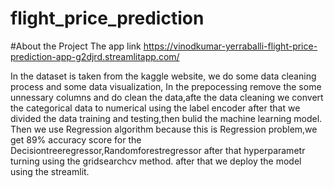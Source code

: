 # flight_price_prediction


#About the Project
The app link
https://vinodkumar-yerraballi-flight-price-prediction-app-g2djrd.streamlitapp.com/

In the dataset is taken from the kaggle website, we do some data cleaning process and some data visualization, In the prepocessing  remove the some unnessary columns and do clean the data,afte the data cleaning we convert the categorical data to numerical using the label encoder after that we divided the data training and testing,then bulid the machine learning model. Then we use Regression algorithm because this is Regression problem,we get 89% accuracy score for the Decisiontreeregressor,Randomforestregressor after that hyperparametr turning using the gridsearchcv method. after that we deploy the model using the streamlit.
